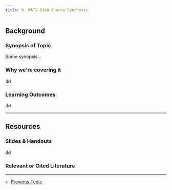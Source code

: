 ```yaml
---
title: 9. WATS 5340 Course Synthesis
---
```


## Background

### Synopsis of Topic
Some synopsis...

### Why we're covering it
dd

### Learning Outcomes
dd

------
## Resources

### Slides & Handouts
dd

### Relevant or Cited Literature



----
← [Previous Topic](8_Conceptual_Design)